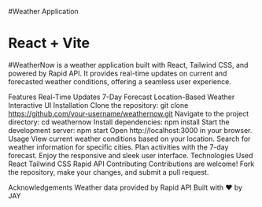 #Weather Application
# React + Vite
#WeatherNow is a weather application built with React, Tailwind CSS, and powered by Rapid API. It provides real-time updates on current and forecasted weather conditions, offering a seamless user experience.

Features
Real-Time Updates
7-Day Forecast
Location-Based Weather
Interactive UI
Installation
Clone the repository: git clone https://github.com/your-username/weathernow.git
Navigate to the project directory: cd weathernow
Install dependencies: npm install
Start the development server: npm start
Open http://localhost:3000 in your browser.
Usage
View current weather conditions based on your location.
Search for weather information for specific cities.
Plan activities with the 7-day forecast.
Enjoy the responsive and sleek user interface.
Technologies Used
React
Tailwind CSS
Rapid API
Contributing
Contributions are welcome! Fork the repository, make your changes, and submit a pull request.


Acknowledgements
Weather data provided by Rapid API
Built with ❤️ by JAY



